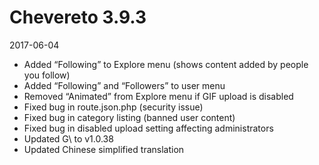 # Chevereto 3.9.3

2017-06-04

- Added “Following” to Explore menu (shows content added by people you follow)
- Added “Following” and “Followers” to user menu
- Removed “Animated” from Explore menu if GIF upload is disabled
- Fixed bug in route.json.php (security issue)
- Fixed bug in category listing (banned user content)
- Fixed bug in disabled upload setting affecting administrators
- Updated G\ to v1.0.38
- Updated Chinese simplified translation
